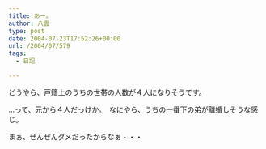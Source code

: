 ```yaml
---
title: あー。
author: 八雲
type: post
date: 2004-07-23T17:52:26+00:00
url: /2004/07/579
tags:
  - 日記

---
```

どうやら、戸籍上のうちの世帯の人数が４人になりそうです。
  
…って、元から４人だっけか。　なにやら、うちの一番下の弟が離婚しそうな感じ。
  
まぁ、ぜんぜんダメだったからなぁ・・・
